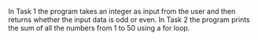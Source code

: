 In Task 1 the program takes an integer as input from the user and then returns whether the input data is odd or even.
In Task 2 the program prints the sum of all the numbers from 1 to 50 using a for loop.
